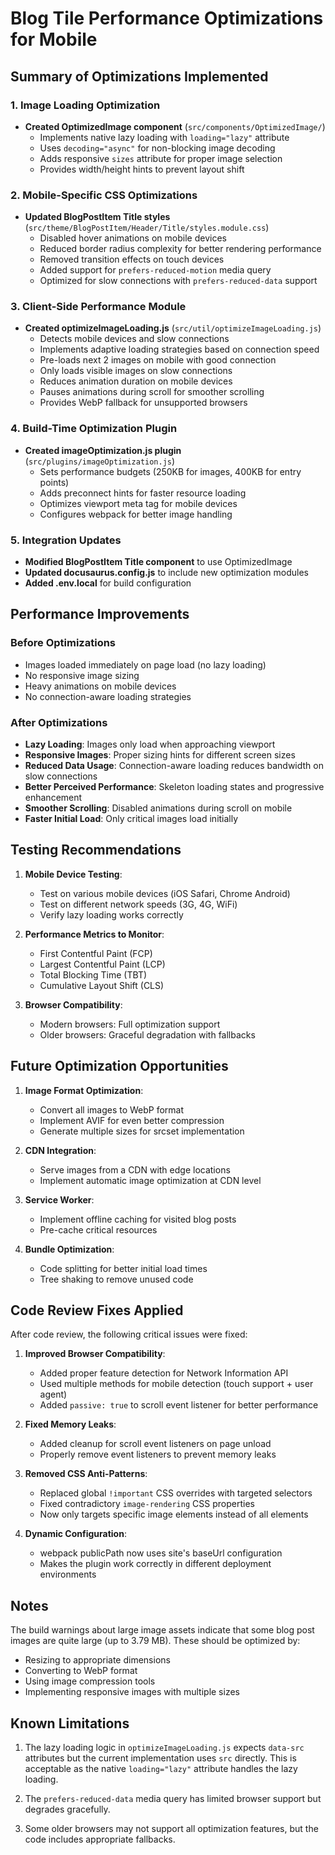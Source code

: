 # Blog Tile Performance Optimizations for Mobile

## Summary of Optimizations Implemented

### 1. Image Loading Optimization
- **Created OptimizedImage component** (`src/components/OptimizedImage/`) 
  - Implements native lazy loading with `loading="lazy"` attribute
  - Uses `decoding="async"` for non-blocking image decoding
  - Adds responsive `sizes` attribute for proper image selection
  - Provides width/height hints to prevent layout shift

### 2. Mobile-Specific CSS Optimizations
- **Updated BlogPostItem Title styles** (`src/theme/BlogPostItem/Header/Title/styles.module.css`)
  - Disabled hover animations on mobile devices
  - Reduced border radius complexity for better rendering performance
  - Removed transition effects on touch devices
  - Added support for `prefers-reduced-motion` media query
  - Optimized for slow connections with `prefers-reduced-data` support

### 3. Client-Side Performance Module
- **Created optimizeImageLoading.js** (`src/util/optimizeImageLoading.js`)
  - Detects mobile devices and slow connections
  - Implements adaptive loading strategies based on connection speed
  - Pre-loads next 2 images on mobile with good connection
  - Only loads visible images on slow connections
  - Reduces animation duration on mobile devices
  - Pauses animations during scroll for smoother scrolling
  - Provides WebP fallback for unsupported browsers

### 4. Build-Time Optimization Plugin
- **Created imageOptimization.js plugin** (`src/plugins/imageOptimization.js`)
  - Sets performance budgets (250KB for images, 400KB for entry points)
  - Adds preconnect hints for faster resource loading
  - Optimizes viewport meta tag for mobile devices
  - Configures webpack for better image handling

### 5. Integration Updates
- **Modified BlogPostItem Title component** to use OptimizedImage
- **Updated docusaurus.config.js** to include new optimization modules
- **Added .env.local** for build configuration

## Performance Improvements

### Before Optimizations
- Images loaded immediately on page load (no lazy loading)
- No responsive image sizing
- Heavy animations on mobile devices
- No connection-aware loading strategies

### After Optimizations
- **Lazy Loading**: Images only load when approaching viewport
- **Responsive Images**: Proper sizing hints for different screen sizes
- **Reduced Data Usage**: Connection-aware loading reduces bandwidth on slow connections
- **Better Perceived Performance**: Skeleton loading states and progressive enhancement
- **Smoother Scrolling**: Disabled animations during scroll on mobile
- **Faster Initial Load**: Only critical images load initially

## Testing Recommendations

1. **Mobile Device Testing**:
   - Test on various mobile devices (iOS Safari, Chrome Android)
   - Test on different network speeds (3G, 4G, WiFi)
   - Verify lazy loading works correctly

2. **Performance Metrics to Monitor**:
   - First Contentful Paint (FCP)
   - Largest Contentful Paint (LCP)
   - Total Blocking Time (TBT)
   - Cumulative Layout Shift (CLS)

3. **Browser Compatibility**:
   - Modern browsers: Full optimization support
   - Older browsers: Graceful degradation with fallbacks

## Future Optimization Opportunities

1. **Image Format Optimization**:
   - Convert all images to WebP format
   - Implement AVIF for even better compression
   - Generate multiple sizes for srcset implementation

2. **CDN Integration**:
   - Serve images from a CDN with edge locations
   - Implement automatic image optimization at CDN level

3. **Service Worker**:
   - Implement offline caching for visited blog posts
   - Pre-cache critical resources

4. **Bundle Optimization**:
   - Code splitting for better initial load times
   - Tree shaking to remove unused code

## Code Review Fixes Applied

After code review, the following critical issues were fixed:

1. **Improved Browser Compatibility**:
   - Added proper feature detection for Network Information API
   - Used multiple methods for mobile detection (touch support + user agent)
   - Added `passive: true` to scroll event listener for better performance

2. **Fixed Memory Leaks**:
   - Added cleanup for scroll event listeners on page unload
   - Properly remove event listeners to prevent memory leaks

3. **Removed CSS Anti-Patterns**:
   - Replaced global `!important` CSS overrides with targeted selectors
   - Fixed contradictory `image-rendering` CSS properties
   - Now only targets specific image elements instead of all elements

4. **Dynamic Configuration**:
   - webpack publicPath now uses site's baseUrl configuration
   - Makes the plugin work correctly in different deployment environments

## Notes

The build warnings about large image assets indicate that some blog post images are quite large (up to 3.79 MB). These should be optimized by:
- Resizing to appropriate dimensions
- Converting to WebP format
- Using image compression tools
- Implementing responsive images with multiple sizes

## Known Limitations

1. The lazy loading logic in `optimizeImageLoading.js` expects `data-src` attributes but the current implementation uses `src` directly. This is acceptable as the native `loading="lazy"` attribute handles the lazy loading.

2. The `prefers-reduced-data` media query has limited browser support but degrades gracefully.

3. Some older browsers may not support all optimization features, but the code includes appropriate fallbacks.